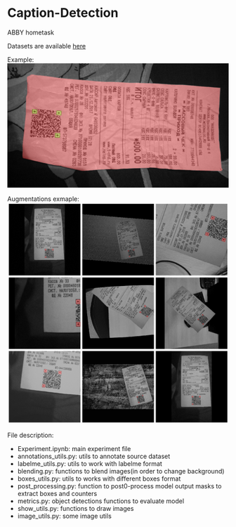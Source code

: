 # Caption-Detection
ABBY hometask

Datasets are available [here](https://drive.google.com/open?id=1VXpGMbfL-5qdzQN2z4bWsz21ojvnPdZv)

Example:
![image](./images/labelme_example.jpg)

Augmentations exmaple:
![image](./images/augmentation_example.png)

File description:
- Experiment.ipynb: main experiment file
- annotations_utils.py: utils to annotate source dataset
- labelme_utils.py: utils to work with labelme format
- blending.py: functions to blend images(in order to change background)
- boxes_utils.py: utils to works with different boxes format
- post_processing.py: function to post0-process model output masks to extract boxes and counters
- metrics.py: object detections functions to evaluate model
- show_utils.py: functions to draw images
- image_utils.py: some image utils
